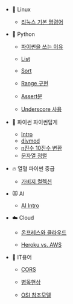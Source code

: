 
- :lemon: Linux

  - [리눅스 기본 명령어](/linux/linux_command.md)


- :snake: Python

  - [파이썬을 쓰는 이유](/python/why_python.md)

  - [List](/python/list.md)

  - [Sort](/python/sort.md)

  - [Range 구현](/python/range.md)
  
  - [Assert문](/python/assert.md)

  - [Underscore 사용](/python/underscore.md)
  
- :wrench: 파이썬 파이썬답게

  - [Intro](/python/as_python/as_python_intro.md)
  - [divmod](/python/as_python/as_python_divmod.md)
  - [n진수 10진수 변환](/python/as_python/as_python_num_base.md)
  - [문자열 정렬](/python/as_python/as_python_string_align.md)


- :fire: 열혈 파이썬 중급

  - [가비지 컬렉션](/python/middle/garbage_collection.md)

- :heart_eyes_cat: AI

  - [AI Intro](/ai/ai_intro.md)


- :cloud: Cloud

  - [온프레스와 클라우드](/cloud/onpremises_cloud.md)

  - [Heroku vs. AWS](/cloud/heroku_vs_aws.md)

- :bookmark_tabs: IT용어

  - [CORS](/terms/CORS.md)

  - [병목현상](/terms/bottlelneck.md)

  - [OSI 참조모델](/terms/osi.md)